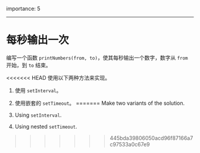 importance: 5

---

# 每秒输出一次

编写一个函数 `printNumbers(from, to)`，使其每秒输出一个数字，数字从 `from ` 开始，到 `to` 结束。

<<<<<<< HEAD
使用以下两种方法来实现。

1. 使用 `setInterval`。
2. 使用嵌套的 `setTimeout`。
=======
Make two variants of the solution.

1. Using `setInterval`.
2. Using nested `setTimeout`.
>>>>>>> 445bda39806050acd96f87166a7c97533a0c67e9
